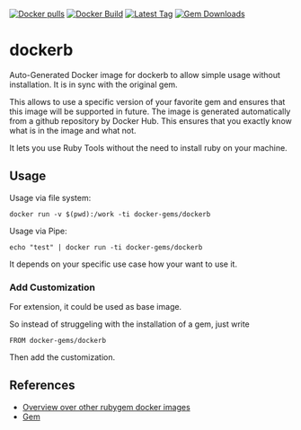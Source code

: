 [![Docker pulls](https://img.shields.io/docker/pulls/rubygem/dockerb.svg)](https://hub.docker.com/r/rubygem/dockerb/)
[![Docker Build](https://img.shields.io/docker/automated/rubygem/dockerb.svg)](https://hub.docker.com/r/rubygem/dockerb/)
[![Latest Tag](https://img.shields.io/github/tag/docker-rubygem/dockerb.svg)](https://hub.docker.com/r/rubygem/dockerb/)
[![Gem Downloads](https://img.shields.io/gem/dt/dockerb.svg)](https://rubygems.org/gems/dockerb/)
# dockerb

Auto-Generated Docker image for dockerb to allow simple usage without installation.
It is in sync with the original gem.

This allows to use a specific version of your favorite gem and ensures that this image will be supported in future.
The image is generated automatically from a github repository by Docker Hub.
This ensures that you exactly know what is in the image and what not.

It lets you use Ruby Tools without the need to install ruby on your machine.

## Usage

Usage via file system:

`docker run -v $(pwd):/work -ti docker-gems/dockerb`

Usage via Pipe:

`echo "test" | docker run -ti docker-gems/dockerb`

It depends on your specific use case how your want to use it.

### Add Customization

For extension, it could be used as base image.

So instead of struggeling with the installation of a gem, just write

`FROM docker-gems/dockerb`

Then add the customization.

## References

 - [Overview over other rubygem docker images](https://github.com/thinkbot/docker-rubygem)
 - [Gem](https://rubygems.org/gems/dockerb/)
